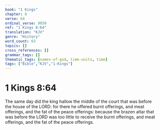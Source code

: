 ```yaml
---
book: "1 Kings"
chapter: 8
verse: 64
ordinal_verse: 9050
ref: "1 Kings 8:64"
translation: "KJV"
genre: "History"
word_count: 63
topics: []
cross_references: []
grammar_tags: []
thematic_tags: [names-of-god, time-units, time]
tags: ["Bible","KJV","1-Kings"]
---
```


# 1 Kings 8:64

The same day did the king hallow the middle of the court that was before the house of the LORD: for there he offered burnt offerings, and meat offerings, and the fat of the peace offerings: because the brazen altar that was before the LORD was too little to receive the burnt offerings, and meat offerings, and the fat of the peace offerings.
